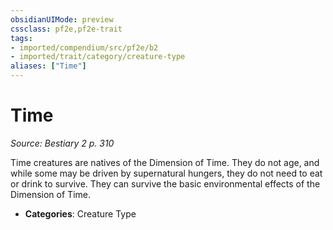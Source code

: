 ```yaml
---
obsidianUIMode: preview
cssclass: pf2e,pf2e-trait
tags:
- imported/compendium/src/pf2e/b2
- imported/trait/category/creature-type
aliases: ["Time"]
---
```

# Time  
*Source: Bestiary 2 p. 310*  

Time creatures are natives of the Dimension of Time. They do not age, and while some may be driven by supernatural hungers, they do not need to eat or drink to survive. They can survive the basic environmental effects of the Dimension of Time.

- **Categories**: Creature Type
